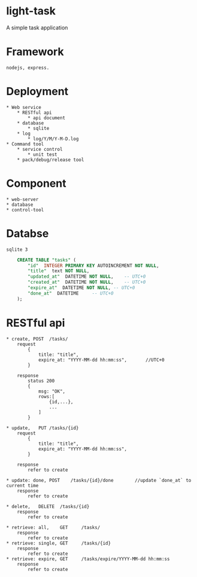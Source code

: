 # light-task
A simple task application

# Framework
	nodejs, express.

# Deployment
	* Web service
		* RESTful api
			* api document
		* database
			* sqlite
		* log
			* log/Y/M/Y-M-D.log
	* Command tool
		* service control
			* unit test
		* pack/debug/release tool
		
# Component
	* web-server
	* database
	* control-tool

# Databse
	sqlite 3

```sql
	CREATE TABLE "tasks" (
		"id"  INTEGER PRIMARY KEY AUTOINCREMENT NOT NULL,
		"title"  text NOT NULL,
		"updated_at"  DATETIME NOT NULL,	-- UTC+0
		"created_at"  DATETIME NOT NULL,	-- UTC+0
		"expire_at"  DATETIME NOT NULL,	-- UTC+0
		"done_at"  DATETIME		-- UTC+0
	);
```

# RESTful api
	* create, POST	/tasks/
		request
			{
				title: "title",
				expire_at: "YYYY-MM-dd hh:mm:ss",		//UTC+0
			}

		response
			status 200
			{
				msg: "OK",
				rows:[
					{id,...},
					...
				]
			}

	* update,	PUT	/tasks/{id}
		request
			{
				title: "title",
				expire_at: "YYYY-MM-dd hh:mm:ss",
			}

		response
			refer to create

	* update: done,	POST	/tasks/{id}/done		//update `done_at` to current time
		response
			refer to create
	
	* delete,	DELETE	/tasks/{id}
		response
			refer to create
	
	* retrieve: all,	GET		/tasks/
		response
			refer to create
	* retrieve: single,	GET		/tasks/{id}
		response
			refer to create
	* retrieve: expire,	GET		/tasks/expire/YYYY-MM-dd hh:mm:ss
		response
			refer to create

